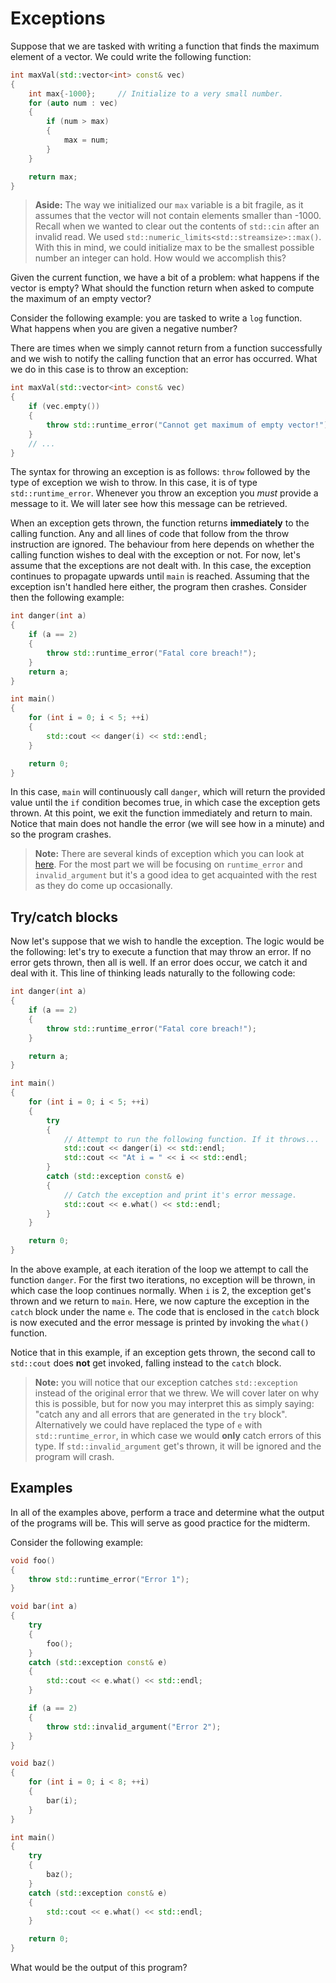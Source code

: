 # Exceptions
Suppose that we are tasked with writing a function that finds the maximum
element of a vector. We could write the following function:

```c++
int maxVal(std::vector<int> const& vec)
{
    int max{-1000};     // Initialize to a very small number.
    for (auto num : vec)
    {
        if (num > max)
        {
            max = num;
        }
    }

    return max;
}
```

> **Aside:** The way we initialized our `max` variable is a bit fragile, as it
> assumes that the vector will not contain elements smaller than -1000. Recall
> when we wanted to clear out the contents of `std::cin` after an invalid read.
> We used `std::numeric_limits<std::streamsize>::max()`. With this in mind, we
> could initialize max to be the smallest possible number an integer can hold.
> How would we accomplish this?

Given the current function, we have a bit of a problem: what happens if the
vector is empty? What should the function return when asked to compute the
maximum of an empty vector?

Consider the following example: you are tasked to write a `log` function. What
happens when you are given a negative number?

There are times when we simply cannot return from a function successfully and we
wish to notify the calling function that an error has occurred. What we do in
this case is to throw an exception:

```c++
int maxVal(std::vector<int> const& vec)
{
    if (vec.empty())
    {
        throw std::runtime_error("Cannot get maximum of empty vector!");
    }
    // ...
}
```

The syntax for throwing an exception is as follows: `throw` followed by the type
of exception we wish to throw. In this case, it is of type
`std::runtime_error`. Whenever you throw an exception you *must* provide a
message to it. We will later see how this message can be retrieved.

When an exception gets thrown, the function returns **immediately** to the
calling function. Any and all lines of code that follow from the throw
instruction are ignored. The behaviour from here depends on whether the calling
function wishes to deal with the exception or not. For now, let's assume that
the exceptions are not dealt with. In this case, the exception continues to
propagate upwards until `main` is reached. Assuming that the exception isn't
handled here either, the program then crashes. Consider then the following
example:

```c++
int danger(int a)
{
    if (a == 2)
    {
        throw std::runtime_error("Fatal core breach!");
    }
    return a;
}

int main()
{
    for (int i = 0; i < 5; ++i)
    {
        std::cout << danger(i) << std::endl;
    }

    return 0;
}
```

In this case, `main` will continuously call `danger`, which will return the
provided value until the `if` condition becomes true, in which case the
exception gets thrown. At this point, we exit the function immediately and
return to main. Notice that main does not handle the error (we will see how in a
minute) and so the program crashes.

> **Note:** There are several kinds of exception which you can look at
> [here](https://en.cppreference.com/w/cpp/header/stdexcept). For the most part
> we will be focusing on `runtime_error` and `invalid_argument` but it's a good
> idea to get acquainted with the rest as they do come up occasionally.

## Try/catch blocks
Now let's suppose that we wish to handle the exception. The logic would be the
following: let's try to execute a function that may throw an error. If no error
gets thrown, then all is well. If an error does occur, we catch it and deal with
it. This line of thinking leads naturally to the following code:

```c++
int danger(int a)
{
    if (a == 2)
    {
        throw std::runtime_error("Fatal core breach!");
    }

    return a;
}

int main()
{
    for (int i = 0; i < 5; ++i)
    {
        try
        {
            // Attempt to run the following function. If it throws...
            std::cout << danger(i) << std::endl;
            std::cout << "At i = " << i << std::endl;
        }
        catch (std::exception const& e)
        {
            // Catch the exception and print it's error message.
            std::cout << e.what() << std::endl;
        }
    }

    return 0;
}
```

In the above example, at each iteration of the loop we attempt to call the
function `danger`. For the first two iterations, no exception will be thrown, in
which case the loop continues normally. When `i` is 2, the exception get's
thrown and we return to `main`. Here, we now capture the exception in the
`catch` block under the name `e`. The code that is enclosed in the `catch` block
is now executed and the error message is printed by invoking the `what()`
function. 

Notice that in this example, if an exception gets thrown, the second call to
`std::cout` does **not** get invoked, falling instead to the `catch` block.

> **Note:** you will notice that our exception catches `std::exception` instead
> of the original error that we threw. We will cover later on why this is
> possible, but for now you may interpret this as simply saying: "catch any and
> all errors that are generated in the `try` block". Alternatively we could have
> replaced the type of `e` with `std::runtime_error`, in which case we would
> **only** catch errors of this type. If `std::invalid_argument` get's thrown, it
> will be ignored and the program will crash.

## Examples
In all of the examples above, perform a trace and determine what the output of
the programs will be. This will serve as good practice for the midterm.

Consider the following example:

```c++
void foo()
{
    throw std::runtime_error("Error 1");
}

void bar(int a)
{
    try
    {
        foo();
    }
    catch (std::exception const& e)
    {
        std::cout << e.what() << std::endl;
    }

    if (a == 2)
    {
        throw std::invalid_argument("Error 2");
    }
}

void baz()
{
    for (int i = 0; i < 8; ++i)
    {
        bar(i);
    }
}

int main()
{
    try 
    {
        baz();
    }
    catch (std::exception const& e)
    {
        std::cout << e.what() << std::endl;
    }

    return 0;
}
```

What would be the output of this program?
